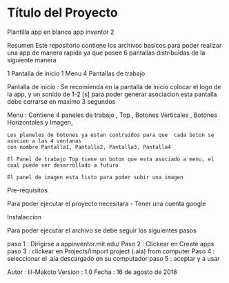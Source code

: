 # Título del Proyecto
Plantilla app en blanco app inventor 2

Resumen
Este repositorio contiene los archivos basicos para poder realizar una app de manera rapida
ya que posee 6 pantallas distribuidas de la siguiente manera

1 Pantalla de inicio
1 Menu
4 Pantallas de trabajo

Pantalla de inicio : Se recomienda en la pantalla de inicio colocar el logo de la app, y un sonido de 1-2 [s] para poder generar asociacion
esta pantalla debe cerrarse en maximo 3 segundos 

Menu : Contiene 4 paneles de trabajo , Top , Botones Verticales , Botones Horizontales y Imagen, 

	Los planeles de botones ya estan contruidos para que  cada boton se asocien a las 4 ventanas 
	con nombre Pantalla1, Pantalla2, Pantalla3, Pantalla4
	
	El Panel de trabajo Top tiene un boton que esta asociado a menu, el cual puede ser desarrollado a futuro
 	
	El panel de imagen esta listo para poder subir una imagen

Pre-requisitos

Para poder ejecutar el proyecto necesitara
	- Tener una cuenta google
	
Instalaccion

Para poder ejecutar el archivo se debe seguir los siguientes pasos

paso 1 : Dirigirse a appinventor.mit.edu/
Paso 2 : Clickear en Create apps
paso 3 : clickear en Projects/import project (.aia) from computer
Paso 4 : seleccionar el .aia descargado en su computador
paso 5 : aceptar y a usar

Autor : lil-Makoto
Version : 1.0
Fecha : 16 de agosto de 2018





